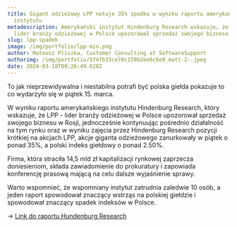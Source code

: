 ```yaml
---
title: Gigant odzieżowy LPP notuje 35% spadku w wyniku raportu amerykańskiego
  instytutu
metadescription: Amerykański instytut Hindenburg Research wskazuje, że LPP -
  lider branży odzieżowej w Polsce upozorował sprzedaż swojego biznesu w Rosji
slug: lpp-spadek
image: /img/portfolio/lpp-min.png
author: Mateusz Pliszka, Customer Consulting at SoftwareSupport
authorimg: /img/portfolio/5f4fb33ce70c159b2ee6c6e9_matt-2-.jpeg
date: 2024-03-18T09:26:49.628Z
---
```

To jak nieprzewidywalna i niestabilna potrafi być polska giełda pokazuje to co wydarzyło się w piątek 15. marca. 

W wyniku raportu amerykańskiego instytutu Hindenburg Research, który wskazuje, że LPP - lider branży odzieżowej w Polsce upozorował sprzedaż swojego biznesu w Rosji, jednocześnie kontynuując pośrednio działalność na tym rynku oraz w wyniku zajęcia przez Hindenburg Research pozycji krótkiej na akcjach LPP, akcje giganta odzieżowego zanurkowały w piątek o ponad 35%, a polski indeks giełdowy o ponad 2.50%.

Firma, która straciła 14,5 mld zł kapitalizacji rynkowej zaprzecza doniesieniom, składa zawiadomienie do prokuratury i zapowiada konferencję prasową mającą na celu dalsze wyjaśnienie sprawy.

Warto wspomnieć, że wspomniany instytut zatrudnia zaledwie 10 osób, a jeden raport spowodował znaczący wstrząs na polskiej giełdzie i spowodował znaczący spadek indeksów w Polsce.

\-> [Link do raportu Hundenburg Research](https://hindenburgresearch.com/lpp/)